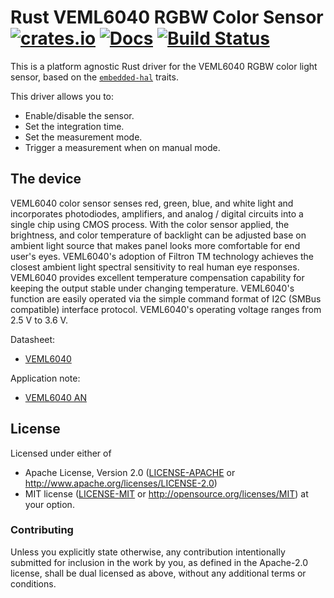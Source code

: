 # Rust VEML6040 RGBW Color Sensor [![crates.io](https://img.shields.io/crates/v/veml6040.svg)](https://crates.io/crates/veml6040) [![Docs](https://docs.rs/veml6040/badge.svg)](https://docs.rs/veml6040) [![Build Status](https://travis-ci.org/eldruin/veml6040-rs.svg?branch=master)](https://travis-ci.org/eldruin/veml6040-rs)

This is a platform agnostic Rust driver for the VEML6040 RGBW color light
sensor, based on the [`embedded-hal`] traits.

[`embedded-hal`]: https://github.com/rust-embedded/embedded-hal

This driver allows you to:
- Enable/disable the sensor.
- Set the integration time.
- Set the measurement mode.
- Trigger a measurement when on manual mode.

## The device
VEML6040 color sensor senses red, green, blue, and white light and
incorporates photodiodes, amplifiers, and analog / digital circuits into a
single chip using CMOS process. With the color sensor applied, the
brightness, and color temperature of backlight can be adjusted base on
ambient light source that makes panel looks more comfortable for end
user's eyes. VEML6040's adoption of Filtron TM technology achieves the
closest ambient light spectral sensitivity to real human eye responses.
VEML6040 provides excellent temperature compensation capability for keeping
the output stable under changing temperature. VEML6040's function are
easily operated via the simple command format of I2C (SMBus compatible)
interface protocol. VEML6040's operating voltage ranges from 2.5 V to 3.6 V.

Datasheet:
- [VEML6040](https://www.vishay.com/docs/84276/veml6040.pdf)

Application note:
- [VEML6040 AN](https://www.vishay.com/docs/84331/designingveml6040.pdf)

## License

Licensed under either of

 * Apache License, Version 2.0 ([LICENSE-APACHE](LICENSE-APACHE) or
   http://www.apache.org/licenses/LICENSE-2.0)
 * MIT license ([LICENSE-MIT](LICENSE-MIT) or
   http://opensource.org/licenses/MIT) at your option.

### Contributing

Unless you explicitly state otherwise, any contribution intentionally submitted
for inclusion in the work by you, as defined in the Apache-2.0 license, shall
be dual licensed as above, without any additional terms or conditions.

